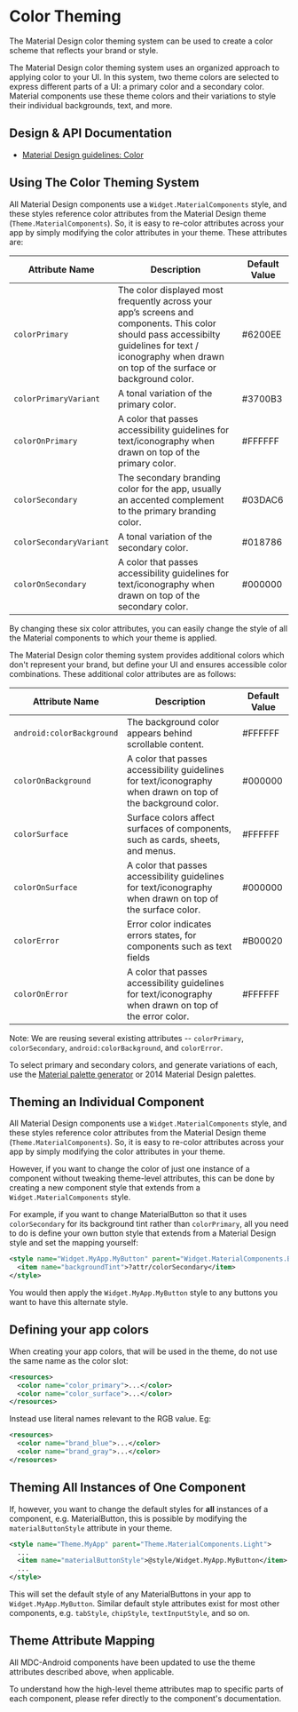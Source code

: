 <!--docs:
title: "Color Theming"
layout: detail
section: theming
excerpt: "Color Theming"
iconId: color
path: /theming/color/
-->

# Color Theming

The Material Design color theming system can be used to create a color scheme
that reflects your brand or style.

The Material Design color theming system uses an organized approach to applying
color to your UI. In this system, two theme colors are selected to express
different parts of a UI: a primary color and a secondary color. Material
components use these theme colors and their variations to style their individual
backgrounds, text, and more.

## Design & API Documentation

-   [Material Design guidelines:
    Color](https://material.io/go/design-color-theming/)
    <!--{: .icon-list-item.icon-list-item--spec }-->

## Using The Color Theming System

All Material Design components use a `Widget.MaterialComponents` style, and
these styles reference color attributes from the Material Design theme
(`Theme.MaterialComponents`). So, it is easy to re-color attributes across your
app by simply modifying the color attributes in your theme. These attributes
are:

Attribute Name          | Description                        | Default Value
----------------------- | ---------------------------------- | -------------
`colorPrimary`          | The color displayed most frequently across your app’s screens and components. This color should pass accessibilty guidelines for text / iconography when drawn on top of the surface or background color. | #6200EE
`colorPrimaryVariant`   | A tonal variation of the primary color. | #3700B3
`colorOnPrimary`        | A color that passes accessibility guidelines for text/iconography when drawn on top of the primary color. | #FFFFFF
`colorSecondary`        | The secondary branding color for the app, usually an accented complement to the primary branding color. | #03DAC6
`colorSecondaryVariant` | A tonal variation of the secondary color. | #018786
`colorOnSecondary`      | A color that passes accessibility guidelines for text/iconography when drawn on top of the secondary  color. | #000000

By changing these six color attributes, you can easily change the style of all
the Material components to which your theme is applied.

The Material Design color theming system provides additional colors which don't
represent your brand, but define your UI and ensures accessible color
combinations. These additional color attributes are as follows:

Attribute Name           |Description                                                                                                 |Default Value
-------------------------|------------------------------------------------------------------------------------------------------------|-------------
`android:colorBackground`|The background color appears behind scrollable content.                                                     |#FFFFFF
`colorOnBackground`      |A color that passes accessibility guidelines for text/iconography when drawn on top of the background color.|#000000
`colorSurface`           |Surface colors affect surfaces of components, such as cards, sheets, and menus.                             |#FFFFFF
`colorOnSurface`         |A color that passes accessibility guidelines for text/iconography when drawn on top of the surface color.   |#000000
`colorError`             |Error color indicates errors states, for components such as text fields                                     |#B00020
`colorOnError`           |A color that passes accessibility guidelines for text/iconography when drawn on top of the error color.     |#FFFFFF

Note: We are reusing several existing attributes -- `colorPrimary`,
`colorSecondary`, `android:colorBackground`, and `colorError`.

To select primary and secondary colors, and generate variations of each, use the
[Material palette generator](https://material.io/go/tools-color) or 2014
Material Design palettes.

## Theming an Individual Component

All Material Design components use a `Widget.MaterialComponents` style, and
these styles reference color attributes from the Material Design theme
(`Theme.MaterialComponents`). So, it is easy to re-color attributes across your
app by simply modifying the color attributes in your theme.

However, if you want to change the color of just one instance of a component
without tweaking theme-level attributes, this can be done by creating a new
component style that extends from a `Widget.MaterialComponents` style.

For example, if you want to change MaterialButton so that it uses
`colorSecondary` for its background tint rather than `colorPrimary`, all you
need to do is define your own button style that extends from a Material Design
style and set the mapping yourself:

```xml
<style name="Widget.MyApp.MyButton" parent="Widget.MaterialComponents.Button">
  <item name="backgroundTint">?attr/colorSecondary</item>
</style>
```

You would then apply the `Widget.MyApp.MyButton` style to any buttons you want
to have this alternate style.

## Defining your app colors

When creating your app colors, that will be used in the theme, do not use the
same name as the color slot:

```xml
<resources>
  <color name="color_primary">...</color>
  <color name="color_surface">...</color>
</resources>
```

Instead use literal names relevant to the RGB value. Eg:

```xml
<resources>
  <color name="brand_blue">...</color>
  <color name="brand_gray">...</color>
</resources>
```

## Theming All Instances of One Component

If, however, you want to change the default styles for **all** instances of a
component, e.g. MaterialButton, this is possible by modifying the
`materialButtonStyle` attribute in your theme.

```xml
<style name="Theme.MyApp" parent="Theme.MaterialComponents.Light">
  ...
  <item name="materialButtonStyle">@style/Widget.MyApp.MyButton</item>
  ...
</style>
```

This will set the default style of any MaterialButtons in your app to
`Widget.MyApp.MyButton`. Similar default style attributes exist for most other
components, e.g. `tabStyle`, `chipStyle`, `textInputStyle`, and so on.

## Theme Attribute Mapping

All MDC-Android components have been updated to use the theme attributes
described above, when applicable.

To understand how the high-level theme attributes map to specific parts of each
component, please refer directly to the component's documentation.
